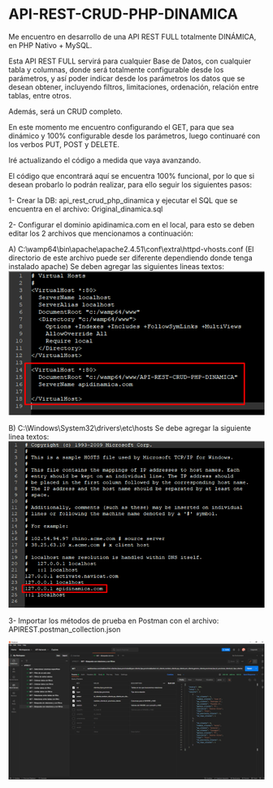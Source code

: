 # API-REST-CRUD-PHP-DINAMICA

Me encuentro en desarrollo de una API REST FULL totalmente DINÁMICA, en PHP Nativo + MySQL.

Esta API REST FULL servirá para cualquier Base de Datos, con cualquier tabla y columnas, donde será totalmente configurable desde los parámetros, y así poder indicar desde los parámetros los datos que se desean obtener, incluyendo filtros, limitaciones, ordenación, relación entre tablas, entre otros.

Además, será un CRUD completo.

En este momento me encuentro configurando el GET, para que sea dinámico y 100% configurable desde los parámetros, luego continuaré con los verbos PUT, POST y DELETE.

Iré actualizando el código a medida que vaya avanzando.


El código que encontrará aquí se encuentra 100% funcional, por lo que si desean probarlo lo podrán realizar, para ello seguir los siguientes pasos:

1- Crear la DB: api_rest_crud_php_dinamica y ejecutar el SQL que se encuentra en el archivo: Original_dinamica.sql

2- Configurar el dominio apidinamica.com en el local, para esto se deben editar los 2 archivos que mencionamos a continuación:

   A) C:\wamp64\bin\apache\apache2.4.51\conf\extra\httpd-vhosts.conf (El directorio de este archivo puede ser diferente dependiendo donde tenga instalado apache)
      Se deben agregar las siguientes lineas textos:
      ![alt text](https://github.com/arielcareggio/API-REST-CRUD-PHP-DINAMICA/blob/master/config_1.png?raw=true)
      
   B) C:\Windows\System32\drivers\etc\hosts
      Se debe agregar la siguiente linea textos:
      ![alt text](https://github.com/arielcareggio/API-REST-CRUD-PHP-DINAMICA/blob/master/config_2.png?raw=true)

3- Importar los métodos de prueba en Postman con el archivo: APIREST.postman_collection.json

![alt text](https://github.com/arielcareggio/API-REST-CRUD-PHP-DINAMICA/blob/master/Postman.png?raw=true)
